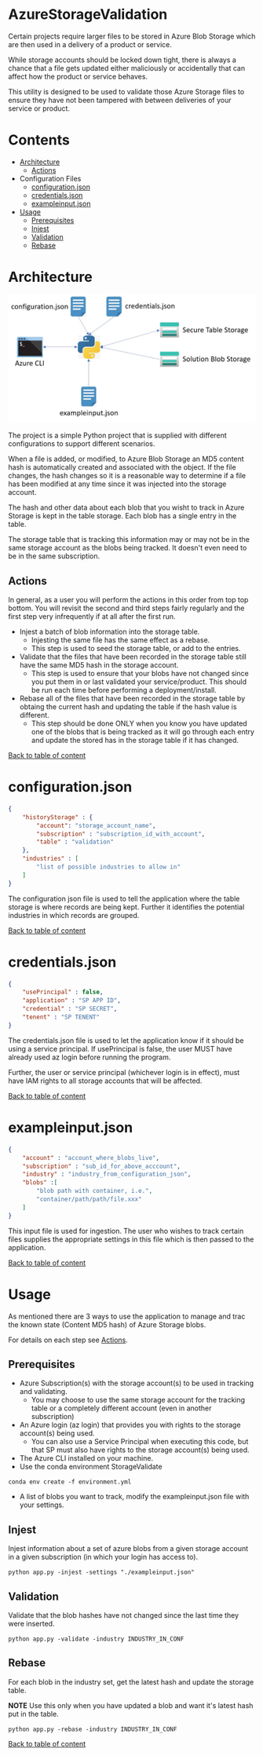 # AzureStorageValidation

Certain projects require larger files to be stored in Azure Blob Storage which are then used in a delivery of a product or service. 

While storage accounts should be locked down tight, there is always a chance that a file gets updated either maliciously or accidentally that can affect how the product or service behaves. 

This utility is designed to be used to validate those Azure Storage files to ensure they have not been tampered with between deliveries of your service or product. 

# Contents
- [Architecture](#architecture)
    - [Actions](#actions)
- Configuration Files
    - [configuration.json](#configurationjson)
    - [credentials.json](#credentialsjson)
    - [exampleinput.json](exampleinputjson)
- [Usage](#usage)
    - [Prerequisites](#prerequisites)
    - [Injest](#injest)
    - [Validation](#validation)
    - [Rebase](#rebase)

# Architecture
![alt text](./images/stgarchitecture.jpg)

The project is a simple Python project that is supplied with different configurations to support different scenarios. 

When a file is added, or modified, to Azure Blob Storage an MD5 content hash is automatically created and associated with the object. If the file changes, the hash changes so it is a reasonable way to determine if a file has been modified at any time since it was injected into the storage account. 

The hash and other data about each blob that you wisht to track in Azure Storage is kept in the table storage. Each blob has a single entry in the table. 

The storage table that is tracking this information may or may not be in the same storage account as the blobs being tracked. It doesn't even need to be in the same subscription.  


## Actions

In general, as a user you will perform the actions in this order from top top bottom. You will revisit the second and third steps fairly regularly and the first step very infrequently if at all after the first run. 

- Injest a batch of blob information into the storage table. 
    - Injesting the same file has the same effect as a rebase.
    - This step is used to seed the storage table, or add to the entries. 
- Validate that the files that have been recorded in the storage table still have the same MD5 hash in the storage account.
    - This step is used to ensure that your blobs have not changed since you put them in or last validated your service/product. This should be run each time before performing a deployment/install. 
- Rebase all of the files that have been recorded in the storage table by obtaing the current hash and updating the table if the hash value is different. 
    - This step should be done ONLY when you know you have updated one of the blobs that is being tracked as it will go through each entry and update the stored has in the storage table if it has changed. 

[Back to table of content](#contents)


# configuration.json
```json
{
    "historyStorage" : {
        "account": "storage_account_name",
        "subscription" : "subscription_id_with_account",
        "table" : "validation"
    },
    "industries" : [
        "list of possible industries to allow in"
    ]
}
```
The configuration json file is used to tell the application where the table storage is where records are being kept. Further it identifies the potential industries in which records are grouped.

[Back to table of content](#contents)

# credentials.json
```json
{
    "usePrincipal" : false,
    "application" : "SP APP ID",
    "credential" : "SP SECRET",
    "tenent" : "SP TENENT"
}
```
The credentials.json file is used to let the application know if it should be using a service principal. If usePrincipal is false, the user MUST have already used az login before running the program. 

Further, the user or service principal (whichever login is in effect), must have IAM rights to all storage accounts that will be affected.

[Back to table of content](#contents)

# exampleinput.json
```json
{
    "account" : "account_where_blobs_live",
    "subscription" : "sub_id_for_above_acccount",
    "industry" : "industry_from_configuration_json",
    "blobs" :[
        "blob path with container, i.e.",
        "container/path/path/file.xxx"
    ]
}
```
This input file is used for ingestion. The user who wishes to track certain files supplies the appropriate settings in this file which is then passed to the application. 

[Back to table of content](#contents)

# Usage
As mentioned there are 3 ways to use the application to manage and trac the known state (Content MD5 hash) of Azure Storage blobs. 

For details on each step see [Actions](#actions).

## Prerequisites

- Azure Subscription(s) with the storage account(s) to be used in tracking and validating. 
    - You may choose to use the same storage account for the tracking table or a completely different account (even in another subscription)
- An Azure login (az login) that provides you with rights to the storage account(s) being used.
    - You can also use a Service Principal when executing this code, but that SP must also have rights to the storage account(s) being used.
- The Azure CLI installed on your machine.
- Use the conda environment StorageValidate
```
conda env create -f environment.yml
```
- A list of blobs you want to track, modify the exampleinput.json file with your settings. 

## Injest
Injest information about a set of azure blobs from a given storage account in a given subscription (in which your login has access to).

```
python app.py -injest -settings "./exampleinput.json"
```

## Validation
Validate that the blob hashes have not changed since the last time they were inserted. 

```
python app.py -validate -industry INDUSTRY_IN_CONF
```

## Rebase
For each blob in the industry set, get the latest hash and update the storage table. 

<b>NOTE</b> Use this only when you have updated a blob and want it's latest hash put in the table. 

```
python app.py -rebase -industry INDUSTRY_IN_CONF
```
[Back to table of content](#contents)

